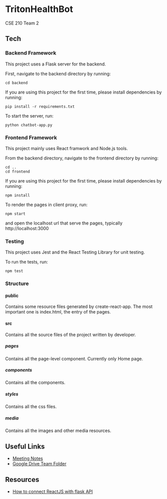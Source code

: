 # TritonHealthBot
CSE 210 Team 2

## Tech

### Backend Framework
This project uses a Flask server for the backend.

First, navigate to the backend directory by running:

    cd backend

If you are using this project for the first time, please install dependencies by running:

    pip install -r requirements.txt

To start the server, run:

    python chatbot-app.py

### Frontend Framework
This project mainly uses React framwork and Node.js tools.

From the backend directory, navigate to the frontend directory by running:

    cd ..
    cd frontend

If you are using this project for the first time, please install dependencies by running:

    npm install

To render the pages in client proxy, run:    

    npm start

and open the localhost url that serve the pages, typically http://localhost:3000

### Testing
This project uses Jest and the React Testing Library for unit testing.

To run the tests, run:

    npm test

### Structure
#### public
Contains some resource files generated by create-react-app. The most important one is index.html, the entry of the pages.

#### src
Contains all the source files of the project written by developer.
##### pages
Contains all the page-level component. Currently only Home page.

##### components
Contains all the components.

##### styles
Contains all the css files.

##### media
Contains all the images and other media resources.

## Useful Links
- [Meeting Notes](https://docs.google.com/document/d/10_YFkNc_x7RxIQV_6Eay-ylbWOQVwaC6v4CWlF5ivQk/edit?usp=sharing)
- [Google Drive Team Folder](https://drive.google.com/drive/folders/1wDtSX2dUXvWqe02iN8VIGH7IkauKgsqX)

## Resources
- [How to connect ReactJS with flask API](https://www.geeksforgeeks.org/how-to-connect-reactjs-with-flask-api/)